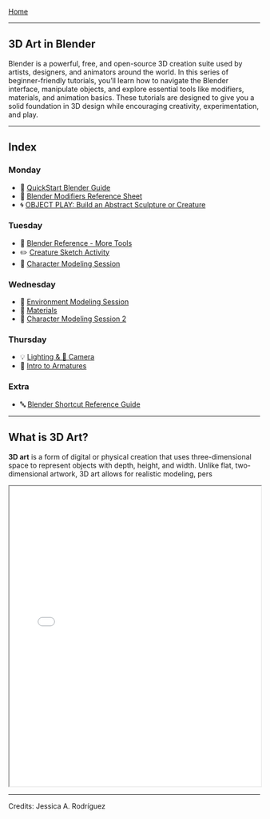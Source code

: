 [Home](../README.md)    

-------------------------------------------------------------------------------  

## 3D Art in Blender

Blender is a powerful, free, and open-source 3D creation suite used by artists, designers, and animators around the world. In this series of beginner-friendly tutorials, you’ll learn how to navigate the Blender interface, manipulate objects, and explore essential tools like modifiers, materials, and animation basics. These tutorials are designed to give you a solid foundation in 3D design while encouraging creativity, experimentation, and play.

---

## Index

### Monday

+ 🧱 [QuickStart Blender Guide](1_QuickStart_Blender_Guide.md)
+ 🧱 [Blender Modifiers Reference Sheet](Blender_Intro_Part_2.md)
+ 🌀 [OBJECT PLAY: Build an Abstract Sculpture or Creature](Object_Play_Activity.md)

### Tuesday

+ 🧱 [Blender Reference - More Tools](Blender_Reference_More_Tools.md)
+ ✏️ [Creature Sketch Activity](Creature_Sketch_Activity.md)
+ 👾 [Character Modeling Session](Character_Modeling_Session.md)

### Wednesday

+ 🌆 [Environment Modeling Session](Environment_Modeling_Session.md)
+ 💠 [Materials](Materials.md)
+ 👾 [Character Modeling Session 2](Character_Modeling_Session_2.md)

### Thursday

+ 💡 [Lighting & 🎥 Camera](Lighting_Camera.md)
+ 🦴 [Intro to Armatures](Intro_to_Armatures.md)

### Extra

+ 🔤 [Blender Shortcut Reference Guide](Shortcut_Reference_Guide.md)

---

## What is 3D Art?

**3D art** is a form of digital or physical creation that uses three-dimensional space to represent objects with depth, height, and width. Unlike flat, two-dimensional artwork, 3D art allows for realistic modeling, pers

<iframe src="W1_Teacher_Presentation_Slides.pdf" width="100%" height="600px"></iframe>


________________________________________________________________________

Credits: Jessica A. Rodríguez

